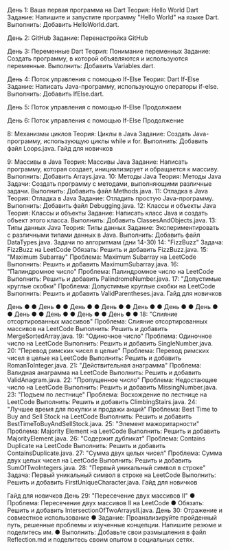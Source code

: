 День 1: Ваша первая программа на Dart
Теория: Hello World Dart
Задание: Напишите и запустите программу "Hello World" на языке Dart. 
Выполнить: Добавить HelloWorld.dart.

День 2: GitHub
Задание: Перенастройка GitHub

День 3: Переменные Dart
Теория: Понимание переменных
Задание: Создать программу, в которой объявляются и используются переменные.
Выполнить: Добавить Variables.dart.

День 4: Поток управления с помощью If-Else
Теория: Dart If-Else
Задание: Написать Java-программу, использующую операторы if-else. 
Выполнить: Добавить IfElse.dart.

День 5: Поток управления с помощью If-Else
Продолжаем

День 6: Поток управления с помощью If-Else
Продолжение



8: Механизмы циклов
Теория: Циклы в Java
Задание: Создать Java-программу, использующую циклы while и for. Выполнить: Добавить файл Loops.java.
Гайд для новичков
         

9: Массивы в Java
Теория: Массивы Java
Задание: Написать программу, которая создает, инициализирует и обращается к массиву.
Выполнить: Добавить Arrays.java.
10: Методы Java
Теория: Методы Java
Задачи: Создать программу с методами, выполняющими различные задачи. Выполнить: Добавить файл Methods.java.
11: Отладка в Java
Теория: Отладка в Java
Задание: Отладить простую Java-программу. Выполнить: Добавить файл Debugging.java.
12: Классы и объекты Java
Теория: Классы и объекты
Задание: Написать класс Java и создать объект этого класса. Выполнить: Добавить ClassesAndObjects.java.
13: Типы данных Java
Теория: Типы данных
Задание: Экспериментировать с различными типами данных в Java. Выполнить: Добавить файл DataTypes.java.
Задачи по алгоритмам (дни 14-30)
14: "FizzBuzz"
Задача: FizzBuzz на LeetCode
Обязать: Решить и добавить FizzBuzz.java.
15: "Maximum Subarray"
Проблема: Maximum Subarray на LeetCode
Выполнить: Решить и добавить MaximumSubarray.java.
16: "Палиндромное число"
Проблема: Палиндромное число на LeetCode Выполнить: Решить и добавить PalindromeNumber.java.
17: "Допустимые круглые скобки"
Проблема: Допустимые круглые скобки на LeetCode Выполнить: Решить и добавить ValidParentheses.java.
Гайд для новичков
          
  День
● ●
День
● ●
День
● ●
День
● ●
День
● ●
День
● ●
День
● ●
День
● ●
День
● ●
День
● ●
День
● ●
18: "Слияние отсортированных массивов"
Проблема: Слияние отсортированных массивов на LeetCode Выполнить: Решить и добавить MergeSortedArray.java.
19: "Одиночное число"
Проблема: Одиночное число на LeetCode Выполнить: Решить и добавить SingleNumber.java.
20: "Перевод римских чисел в целые"
Проблема: Перевод римских чисел в целые на LeetCode Выполнить: Решить и добавить RomanToInteger.java.
21: "Действительная анаграмма"
Проблема: Валидная анаграмма на LeetCode Выполнить: Решить и добавить ValidAnagram.java.
22: "Пропущенное число"
Проблема: Недостающее число на LeetCode Выполнить: Решить и добавить MissingNumber.java.
23: "Подъем по лестнице"
Проблема: Восхождение по лестнице на LeetCode Выполнить: Решить и добавить ClimbingStairs.java.
24: "Лучшее время для покупки и продажи акций"
Проблема: Best Time to Buy and Sell Stock на LeetCode Выполнить: Решить и добавить BestTimeToBuyAndSellStock.java.
25: "Элемент мажоритарности"
Проблема: Majority Element на LeetCode
Выполнить: Решить и добавить MajorityElement.java.
26: "Содержит дубликат"
Проблема: Contains Duplicate на LeetCode
Выполнить: Решить и добавить ContainsDuplicate.java.
27: "Сумма двух целых чисел"
Проблема: Сумма двух целых чисел на LeetCode Выполнить: Решить и добавить SumOfTwoIntegers.java.
28: "Первый уникальный символ в строке"
Задача: Первый уникальный символ в строке на LeetCode Выполнить: Решить и добавить FirstUniqueCharacter.java.
Гайд для новичков
            
  Гайд для новичков
День 29: "Пересечение двух массивов II"
● Проблема: Пересечение двух массивов II на LeetCode
● Обязать: Решить и добавить IntersectionOfTwoArraysII.java.
День 30: Отражение и совместное использование
● Задание: Проанализируйте пройденный путь, решенные проблемы и изученные концепции. Напишите резюме и поделитесь им.
● Выполнить: Добавьте свои размышления в файл Reflection.md и поделитесь своим опытом в социальных сетях.
  
